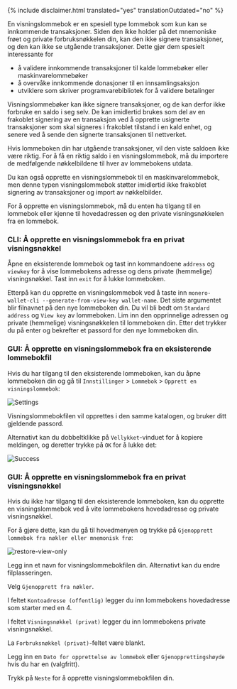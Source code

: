 {% include disclaimer.html translated="yes" translationOutdated="no" %}

En visningslommebok er en spesiell type lommebok som kun kan se innkommende transaksjoner. Siden den ikke holder på det mnemoniske frøet og private forbruksnøkkelen din, kan den ikke signere transaksjoner, og den kan ikke se utgående transaksjoner. Dette gjør dem spesielt interessante for

* å validere innkommende transaksjoner til kalde lommebøker eller maskinvarelommebøker
* å overvåke innkommende donasjoner til en innsamlingsaksjon
* utviklere som skriver programvarebibliotek for å validere betalinger

Visningslommebøker kan ikke signere transaksjoner, og de kan derfor ikke forbruke en saldo i seg selv. De kan imidlertid brukes som del av en frakoblet signering av en transaksjon ved å opprette usignerte transaksjoner som skal signeres i frakoblet tilstand i en kald enhet, og senere ved å sende den signerte transaksjonen til nettverket.

Hvis lommeboken din har utgående transaksjoner, vil den viste saldoen ikke være riktig. For å få en riktig saldo i en visningslommebok, må du importere de medfølgende nøkkelbildene til hver av lommebokens utdata.

Du kan også opprette en visningslommebok til en maskinvarelommebok, men denne typen visningslommebok støtter imidlertid ikke frakoblet signering av transaksjoner og import av nøkkelbilder.

For å opprette en visningslommebok, må du enten ha tilgang til en lommebok eller kjenne til hovedadressen og den private visningsnøkkelen fra en lommebok.

### CLI: Å opprette en visningslommebok fra en privat visningsnøkkel

Åpne en eksisterende lommebok og tast inn kommandoene `address` og `viewkey` for å vise lommebokens adresse og dens private (hemmelige) visningsnøkkel. Tast inn `exit` for å lukke lommeboken.

Etterpå kan du opprette en visningslommebok ved å taste inn `monero-wallet-cli --generate-from-view-key wallet-name`. Det siste argumentet blir filnavnet på den nye lommeboken din. Du vil bli bedt om `Standard address` og `View key` av lommeboken. Lim inn den opprinnelige adressen og private (hemmelige) visningsnøkkelen til lommeboken din. Etter det trykker du på enter og bekrefter et passord for den nye lommeboken din.

### GUI: Å opprette en visningslommebok fra en eksisterende lommebokfil

Hvis du har tilgang til den eksisterende lommeboken, kan du åpne lommeboken din og gå til `Innstillinger` > `Lommebok` > `Opprett en visningslommebok`:

![Settings](/img/resources/user-guides/en/view-only/settings.png)

Visningslommebokfilen vil opprettes i den samme katalogen, og bruker ditt gjeldende passord.

Alternativt kan du dobbeltklikke på `Vellykket`-vinduet for å kopiere meldingen, og deretter trykke på `OK` for å lukke det:

![Success](/img/resources/user-guides/en/view-only/Success.png)

### GUI: Å opprette en visningslommebok fra en privat visningsnøkkel

Hvis du ikke har tilgang til den eksisterende lommeboken, kan du opprette en visningslommebok ved å vite lommebokens hovedadresse og private visningsnøkkel.

For å gjøre dette, kan du gå til hovedmenyen og trykke på `Gjenopprett lommebok fra nøkler eller mnemonisk frø`:

![restore-view-only](/img/resources/user-guides/en/view-only/restore-view-only.png)

Legg inn et navn for visningslommebokfilen din. Alternativt kan du endre filplasseringen.

Velg `Gjenopprett fra nøkler`.

I feltet `Kontoadresse (offentlig)` legger du inn lommebokens hovedadresse som starter med en 4.

I feltet `Visningsnøkkel (privat)` legger du inn lommebokens private visningsnøkkel.

La `Forbruksnøkkel (privat)`-feltet være blankt.

Legg inn en `Dato for opprettelse av lommebok` eller `Gjenopprettingshøyde` hvis du har en (valgfritt).

Trykk på `Neste` for å opprette visningslommebokfilen din.
